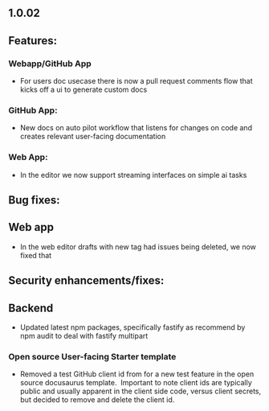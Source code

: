 ## 1.0.02

## Features:

### Webapp/GitHub App

* For users doc usecase there is now a pull request comments flow that kicks off a ui to generate custom docs

### GitHub App:

* New docs on auto pilot workflow that listens for changes on code and creates relevant user-facing documentation

### Web App:

* In the editor we now support streaming interfaces on simple ai tasks

## Bug fixes:

## Web app

* In the web editor drafts with new tag had issues being deleted, we now fixed that

## Security enhancements/fixes:

## Backend

* Updated latest npm packages, specifically fastify as recommend by npm audit to deal with fastify multipart

### Open source User-facing Starter template

* Removed a test GitHub client id from for a new test feature in the open source docusaurus template.  Important to note client ids are typically public and usually apparent in the client side code, versus client secrets, but decided to remove and delete the client id.
